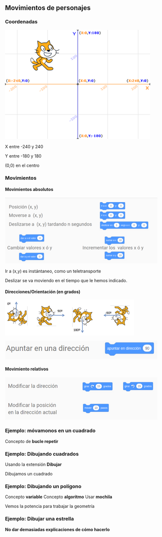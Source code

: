 ## Movimientos de personajes

### Coordenadas

![Coordenadas Scratch](./images/CoordenadasScratch.png)

X entre -240 y 240

Y entre -180 y 180

(0,0) en el centro

### Movimientos

#### Movimientos absolutos

![Movimientos absolutos](./images/MovmientosAbsolutos.png)

Ir a (x,y) es instántaneo, como un teletransporte

Deslizar se va moviendo en el tiempo que le hemos indicado.

#### Direcciones/Orientación (en grados)

![Direcciones Scratch](./images/DireccionesScratch.png)

![Apuntar en una dirección](./images/ApuntarDireccion.png)

#### Movimiento relativos

![Movimientos Relativos](./images/MovimientosRelativos.png)

### Ejemplo: móvamonos en un cuadrado

Concepto de **bucle repetir**

### Ejemplo: Dibujando cuadrados

Usando la extensión **Dibujar**

Dibujamos un cuadrado


### Ejemplo: Dibujando un polígono


Concepto **variable**
Concepto **algoritmo**
Usar **mochila**

Vemos la potencia para trabajar la geometría

### Ejemplo: Dibujar una estrella

**No dar demasiadas explicaciones de cómo hacerlo**